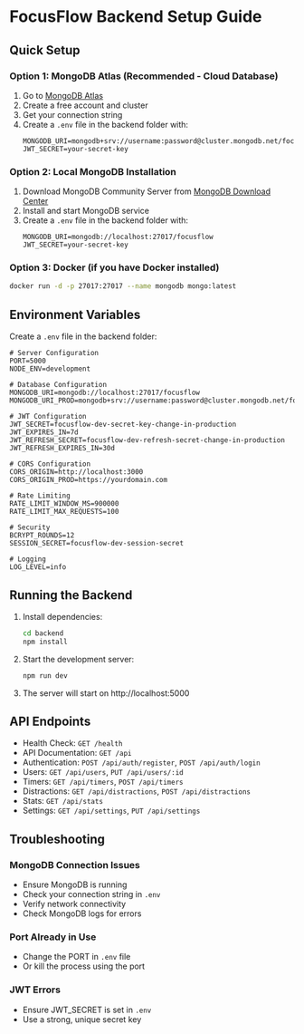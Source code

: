 # FocusFlow Backend Setup Guide

## Quick Setup

### Option 1: MongoDB Atlas (Recommended - Cloud Database)

1. Go to [MongoDB Atlas](https://www.mongodb.com/atlas)
2. Create a free account and cluster
3. Get your connection string
4. Create a `.env` file in the backend folder with:
    ```
    MONGODB_URI=mongodb+srv://username:password@cluster.mongodb.net/focusflow
    JWT_SECRET=your-secret-key
    ```

### Option 2: Local MongoDB Installation

1. Download MongoDB Community Server from [MongoDB Download Center](https://www.mongodb.com/try/download/community)
2. Install and start MongoDB service
3. Create a `.env` file in the backend folder with:
    ```
    MONGODB_URI=mongodb://localhost:27017/focusflow
    JWT_SECRET=your-secret-key
    ```

### Option 3: Docker (if you have Docker installed)

```bash
docker run -d -p 27017:27017 --name mongodb mongo:latest
```

## Environment Variables

Create a `.env` file in the backend folder:

```env
# Server Configuration
PORT=5000
NODE_ENV=development

# Database Configuration
MONGODB_URI=mongodb://localhost:27017/focusflow
MONGODB_URI_PROD=mongodb+srv://username:password@cluster.mongodb.net/focusflow

# JWT Configuration
JWT_SECRET=focusflow-dev-secret-key-change-in-production
JWT_EXPIRES_IN=7d
JWT_REFRESH_SECRET=focusflow-dev-refresh-secret-change-in-production
JWT_REFRESH_EXPIRES_IN=30d

# CORS Configuration
CORS_ORIGIN=http://localhost:3000
CORS_ORIGIN_PROD=https://yourdomain.com

# Rate Limiting
RATE_LIMIT_WINDOW_MS=900000
RATE_LIMIT_MAX_REQUESTS=100

# Security
BCRYPT_ROUNDS=12
SESSION_SECRET=focusflow-dev-session-secret

# Logging
LOG_LEVEL=info
```

## Running the Backend

1. Install dependencies:

    ```bash
    cd backend
    npm install
    ```

2. Start the development server:

    ```bash
    npm run dev
    ```

3. The server will start on http://localhost:5000

## API Endpoints

-   Health Check: `GET /health`
-   API Documentation: `GET /api`
-   Authentication: `POST /api/auth/register`, `POST /api/auth/login`
-   Users: `GET /api/users`, `PUT /api/users/:id`
-   Timers: `GET /api/timers`, `POST /api/timers`
-   Distractions: `GET /api/distractions`, `POST /api/distractions`
-   Stats: `GET /api/stats`
-   Settings: `GET /api/settings`, `PUT /api/settings`

## Troubleshooting

### MongoDB Connection Issues

-   Ensure MongoDB is running
-   Check your connection string in `.env`
-   Verify network connectivity
-   Check MongoDB logs for errors

### Port Already in Use

-   Change the PORT in `.env` file
-   Or kill the process using the port

### JWT Errors

-   Ensure JWT_SECRET is set in `.env`
-   Use a strong, unique secret key
